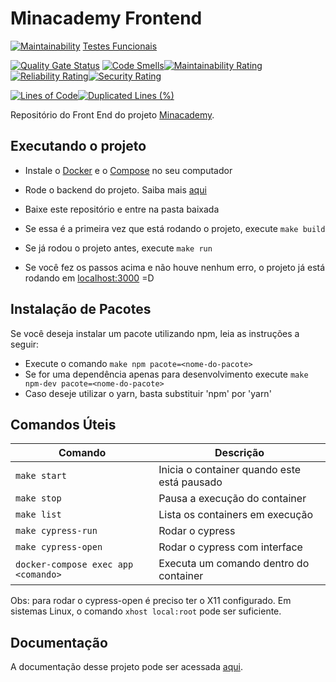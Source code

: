 # Minacademy Frontend

[![Maintainability](https://api.codeclimate.com/v1/badges/7ce4a9cafb291faa20a0/maintainability)](https://codeclimate.com/github/fga-eps-mds/2020.1-Minacademy-FrontEnd/maintainability) [Testes Funcionais](https://fga-eps-mds.github.io/2020.1-Minacademy-Wiki/produto/testesFuncionais/testesFuncionais/)

[![Quality Gate Status](https://sonarcloud.io/api/project_badges/measure?project=fga-eps-mds_2020.1-Minacademy-FrontEnd&metric=alert_status)](https://sonarcloud.io/dashboard?id=fga-eps-mds_2020.1-Minacademy-FrontEnd) [![Code Smells](https://sonarcloud.io/api/project_badges/measure?project=fga-eps-mds_2020.1-Minacademy-FrontEnd&metric=code_smells)](https://sonarcloud.io/dashboard?id=fga-eps-mds_2020.1-Minacademy-FrontEnd)[![Maintainability Rating](https://sonarcloud.io/api/project_badges/measure?project=fga-eps-mds_2020.1-Minacademy-FrontEnd&metric=sqale_rating)](https://sonarcloud.io/dashboard?id=fga-eps-mds_2020.1-Minacademy-FrontEnd)[![Reliability Rating](https://sonarcloud.io/api/project_badges/measure?project=fga-eps-mds_2020.1-Minacademy-FrontEnd&metric=reliability_rating)](https://sonarcloud.io/dashboard?id=fga-eps-mds_2020.1-Minacademy-FrontEnd)[![Security Rating](https://sonarcloud.io/api/project_badges/measure?project=fga-eps-mds_2020.1-Minacademy-FrontEnd&metric=security_rating)](https://sonarcloud.io/dashboard?id=fga-eps-mds_2020.1-Minacademy-FrontEnd)

[![Lines of Code](https://sonarcloud.io/api/project_badges/measure?project=fga-eps-mds_2020.1-Minacademy-FrontEnd&metric=ncloc)](https://sonarcloud.io/dashboard?id=fga-eps-mds_2020.1-Minacademy-FrontEnd)[![Duplicated Lines (%)](https://sonarcloud.io/api/project_badges/measure?project=fga-eps-mds_2020.1-Minacademy-FrontEnd&metric=duplicated_lines_density)](https://sonarcloud.io/dashboard?id=fga-eps-mds_2020.1-Minacademy-FrontEnd)

Repositório do Front End do projeto [Minacademy](https://github.com/fga-eps-mds/2020.1-Grupo4).

## Executando o projeto

- Instale o [Docker](http://docs.docker.com/get-docker/) e o [Compose](http://docs.docker.com/compose/install/#install-compose) no seu computador

- Rode o backend do projeto. Saiba mais [aqui](https://github.com/fga-eps-mds/2020.1-Grupo4-BackEnd)

- Baixe este repositório e entre na pasta baixada

- Se essa é a primeira vez que está rodando o projeto, execute `make build`

- Se já rodou o projeto antes, execute `make run`

- Se você fez os passos acima e não houve nenhum erro, o projeto já está rodando em [localhost:3000](localhost:3000) =D

## Instalação de Pacotes

Se você deseja instalar um pacote utilizando npm, leia as instruções a seguir:

- Execute o comando `make npm pacote=<nome-do-pacote>`
- Se for uma dependência apenas para desenvolvimento execute `make npm-dev pacote=<nome-do-pacote>`
- Caso deseje utilizar o yarn, basta substituir 'npm' por 'yarn'

## Comandos Úteis

| Comando                             | Descrição                                   |
| ----------------------------------- | ------------------------------------------- |
| `make start`                        | Inicia o container quando este está pausado |
| `make stop`                         | Pausa a execução do container               |
| `make list`                         | Lista os containers em execução             |
| `make cypress-run`                  | Rodar o cypress                             |
| `make cypress-open`                 | Rodar o cypress com interface               |
| `docker-compose exec app <comando>` | Executa um comando dentro do container      |

Obs: para rodar o cypress-open é preciso ter o X11 configurado. Em sistemas Linux, o comando `xhost local:root` pode ser suficiente.

## Documentação

A documentação desse projeto pode ser acessada [aqui](https://fga-eps-mds.github.io/2020.1-Grupo4/).
